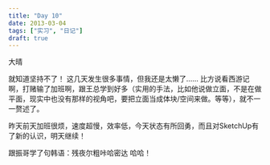 ```yaml
---
title: "Day 10"
date: 2013-03-04
tags: ["实习", "日记"]
draft: true
---
```


大晴

就知道坚持不了！
这几天发生很多事情，但我还是太懒了……
比方说看西游记啊，打赌输了加班啊，跟王总学到好多（实用的手法，比如他说做立面，不是在做平面，现实中也没有那样的视角吧，要把立面当成体块/空间来做。等等），就不一一赘述了。

昨天前天加班很烦，速度超慢，效率低，今天状态有所回勇，而且对SketchUp有了新的认识，明天继续！

跟振哥学了句韩语：残夜尔粗咔哈密达
哈哈！
